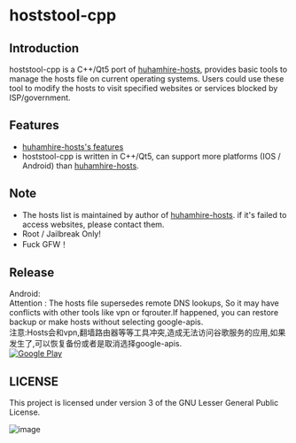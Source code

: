 hoststool-cpp
===============

Introduction
------------

hoststool-cpp is a C++/Qt5 port of  [huhamhire-hosts](https://hosts.huhamhire.com/), provides basic tools to manage the hosts file on current operating systems.
Users could use these tool to modify the hosts to visit specified websites or services blocked by ISP/government. 

Features
--------
- [huhamhire-hosts's features](https://github.com/huhamhire/huhamhire-hosts)
- hoststool-cpp is written in C++/Qt5, can support more platforms (IOS / Android) than [huhamhire-hosts](https://hosts.huhamhire.com/).


Note
----

- The hosts list is maintained by author of [huhamhire-hosts](https://hosts.huhamhire.com/). if it's failed to access websites, please contact them.
- Root / Jailbreak Only!
- Fuck GFW！

Release
-------
Android:<br>
Attention : The hosts file supersedes remote DNS lookups, So it may have conflicts  with other tools like vpn or  fqrouter.If   happened, you can restore backup or make hosts without selecting google-apis.<br>
注意:Hosts会和vpn,翻墙路由器等等工具冲突,造成无法访问谷歌服务的应用,如果发生了,可以恢复备份或者是取消选择google-apis.<br>
[![Google Play](http://developer.android.com/images/brand/en_generic_rgb_wo_45.png)]() 

LICENSE
-------
This project is licensed under version 3 of the GNU Lesser General Public License.

![image](http://wzyy2.github.io/hoststool-cpp/data/jietu.png)